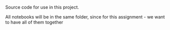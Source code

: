 Source code for use in this project.

All notebooks will be in the same folder, since for this assignment - we want to have all of them together
